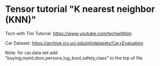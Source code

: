 # Tensor tutorial "K nearest neighbor (KNN)"

Tech with Tim Tutorial: https://www.youtube.com/techwithtim

Car Dataset: https://archive.ics.uci.edu/ml/datasets/Car+Evaluation

Note: for car.data set add "buying,maint,door,persons,lug_boot,safety,class" to the top of file